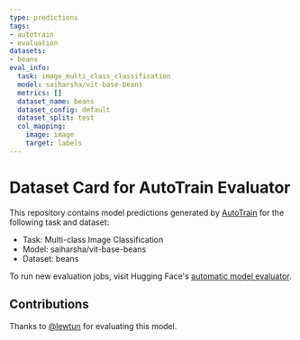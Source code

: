 ```yaml
---
type: predictions
tags:
- autotrain
- evaluation
datasets:
- beans
eval_info:
  task: image_multi_class_classification
  model: saiharsha/vit-base-beans
  metrics: []
  dataset_name: beans
  dataset_config: default
  dataset_split: test
  col_mapping:
    image: image
    target: labels
---
```

# Dataset Card for AutoTrain Evaluator

This repository contains model predictions generated by [AutoTrain](https://huggingface.co/autotrain) for the following task and dataset:

* Task: Multi-class Image Classification
* Model: saiharsha/vit-base-beans
* Dataset: beans

To run new evaluation jobs, visit Hugging Face's [automatic model evaluator](https://huggingface.co/spaces/autoevaluate/model-evaluator).

## Contributions

Thanks to [@lewtun](https://huggingface.co/lewtun) for evaluating this model.
